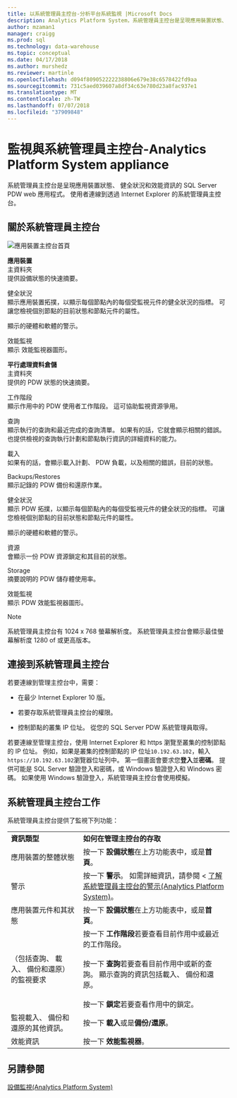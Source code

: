 ```yaml
---
title: 以系統管理員主控台-分析平台系統監視 |Microsoft Docs
description: Analytics Platform System，系統管理員主控台是呈現應用裝置狀態、 健全狀況和效能資訊的 web 應用程式。 使用者連線到系統管理員主控台，透過網際網路瀏覽器。
author: mzaman1
manager: craigg
ms.prod: sql
ms.technology: data-warehouse
ms.topic: conceptual
ms.date: 04/17/2018
ms.author: murshedz
ms.reviewer: martinle
ms.openlocfilehash: d094f809052222238806e679e38c6578422fd9aa
ms.sourcegitcommit: 731c5aed039607a8df34c63e780d23a8fac937e1
ms.translationtype: MT
ms.contentlocale: zh-TW
ms.lasthandoff: 07/07/2018
ms.locfileid: "37909848"
---
```

# <a name="monitor-the-appliance-with-the-admin-console---analytics-platform-system"></a>監視與系統管理員主控台-Analytics Platform System appliance
系統管理員主控台是呈現應用裝置狀態、 健全狀況和效能資訊的 SQL Server PDW web 應用程式。 使用者連線到透過 Internet Explorer 的系統管理員主控台。  
  
## <a name="About"></a>關於系統管理員主控台  
![應用裝置主控台首頁](./media/monitor-the-appliance-by-using-the-admin-console/SQL_Server_PDW_AdminConsol_ApplHome.png "SQL_Server_PDW_AdminConsol_ApplHome")  
  
**應用裝置**  
主資料夾  
提供設備狀態的快速摘要。  
  
健全狀況  
顯示應用裝置拓撲，以顯示每個節點內的每個受監視元件的健全狀況的指標。 可讓您檢視個別節點的目前狀態和節點元件的屬性。  
  
顯示的硬體和軟體的警示。  
  
效能監視  
顯示 效能監視器圖形。  
  
**平行處理資料倉儲**  
主資料夾  
提供的 PDW 狀態的快速摘要。  
  
工作階段  
顯示作用中的 PDW 使用者工作階段。 這可協助監視資源爭用。  
  
查詢  
顯示執行的查詢和最近完成的查詢清單。 如果有的話，它就會顯示相關的錯誤。 也提供檢視的查詢執行計劃和節點執行資訊的詳細資料的能力。  
  
載入  
如果有的話，會顯示載入計劃、 PDW 負載，以及相關的錯誤，目前的狀態。  
  
Backups/Restores  
顯示記錄的 PDW 備份和還原作業。  
  
健全狀況  
顯示 PDW 拓撲，以顯示每個節點內的每個受監視元件的健全狀況的指標。 可讓您檢視個別節點的目前狀態和節點元件的屬性。  
  
顯示的硬體和軟體的警示。  
  
資源  
會顯示一份 PDW 資源鎖定和其目前的狀態。  
  
Storage  
摘要說明的 PDW 儲存體使用率。  
  
效能監視  
顯示 PDW 效能監視器圖形。  
 
> [!NOTE]  
> 系統管理員主控台有 1024 x 768 螢幕解析度。 系統管理員主控台會顯示最佳螢幕解析度 1280 of 或更高版本。  
  
## <a name="Connect"></a>連接到系統管理員主控台  
若要連線到管理主控台中，需要：  
  
-   在最少 Internet Explorer 10 版。  
  
-   若要存取系統管理員主控台的權限。 <!-- MISSING LINKS See [Grant Permissions to Use the Admin Console &#40;SQL Server PDW&#41;](../sqlpdw/grant-permissions-to-use-the-admin-console-sql-server-pdw.md).  -->  
  
-   控制節點的叢集 IP 位址。  從您的 SQL Server PDW 系統管理員取得。  
  
若要連線至管理主控台，使用 Internet Explorer 和 https 瀏覽至叢集的控制節點的 IP 位址。 例如，如果是叢集的控制節點的 IP 位址`10.192.63.102`，輸入`https://10.192.63.102`瀏覽器位址列中。 第一個畫面會要求您**登入**並**密碼**。 提供可能是 SQL Server 驗證登入和密碼，或 Windows 驗證登入和 Windows 密碼。 如果使用 Windows 驗證登入，系統管理員主控台會使用模擬。  
  
## <a name="RelatedTasks"></a>系統管理員主控台工作  
系統管理員主控台提供了監視下列功能：  
  
|||  
|-|-|  
|**資訊類型**|**如何在管理主控台的存取**|  
|應用裝置的整體狀態|按一下 **設備狀態**在上方功能表中，或是**首頁**。|  
|警示|按一下 **警示**。 如需詳細資訊，請參閱 <<c0> [ 了解系統管理員主控台的警示&#40;Analytics Platform System&#41;](understanding-admin-console-alerts.md)。</c0>|  
|應用裝置元件和其狀態|按一下 **設備狀態**在上方功能表中，或是**首頁**。|  
|（包括查詢、 載入、 備份和還原） 的監視要求|按一下 **工作階段**若要查看目前作用中或最近的工作階段。<br /><br />按一下 **查詢**若要查看目前作用中或新的查詢。 顯示查詢的資訊包括載入、 備份和還原。<br /><br />按一下 **鎖定**若要查看作用中的鎖定。|  
|監視載入、 備份和還原的其他資訊。|按一下 **載入**或是**備份/還原**。|  
|效能資訊|按一下 **效能監視器**。|  
  
## <a name="see-also"></a>另請參閱  
[設備監視&#40;Analytics Platform System&#41;](appliance-monitoring.md)  
  
